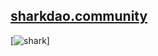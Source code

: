 ## [sharkdao.community](https://sharkdao.vercel.app/)

[![shark](https://s3-alpha-sig.figma.com/img/29bd/d1d6/17d65b65e3b247973033cd64777ddaeb?Expires=1631491200&Signature=NFVquLTrCo939-kHo5mR8GxbXP5XhRaT3BOsSf~kkVm6xBSFBGQsJrPXsL3~gDLx7rdqJRYrTA~oKtHeaxseA~HAeMqvCyItOl19vdepTQFD5cYL~H5lXwch34GUdwrNtK9ibiir8ozoTKEKNKZO1NG1Jc91k9LFELfVP1CR1wYJBVMc7X5wzjZho40wGJY89oJrzra9C7ll-z2NEmRMgvRbYmtRLx3t7PI0rSFaFr-mU23WoxeKFNFK4TqqE3MYfnAkzUJcwc3h012r-1KxTCsccbB4i-xnSNMPmzqC0IX2zTey2c9SK7sbOwkH2RdDphFm334Rrt7RYsac7m6eTw__&Key-Pair-Id=APKAINTVSUGEWH5XD5UA)]
